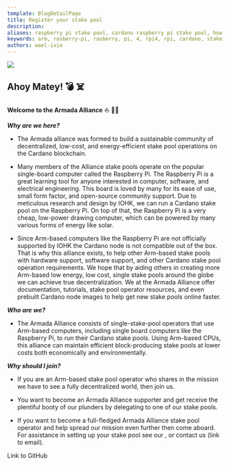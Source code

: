 ```yaml
---
template: BlogDetailPage
title: Register your stake pool
description: 
aliases: raspberry pi stake pool, cardano raspberry pi stake pool, how to make a cardano stake pool using a raspberry pi, armada alliance, armada
keywords: arm, rasberry-pi, rasberry, pi, 4, rpi4, rpi, cardano, stake, pool, alliance, eco, friendly, low, cost
authors: wael-ivie
---
```

![](https://github.com/armada-alliance/Logo/blob/main/banner-armada%20copy.png?raw=true)

## **Ahoy Matey!** 💣 ☠️

**Welcome to the Armada Alliance** ⛵ 🏴‍☠️


***Why are we here?***
- The Armada alliance was formed to build a sustainable community of decentralized, low-cost, and energy-efficient stake pool operations on the Cardano blockchain. 

- Many members of the Alliance stake pools operate on the popular single-board computer called the Raspberry Pi. The Raspberry Pi is a great learning tool for anyone interested in computer, software, and electrical engineering. This board is loved by many for its ease of use, small form factor, and open-source community support. Due to meticulous research and design by IOHK, we can run a Cardano stake pool on the Raspberry Pi. On top of that, the Raspberry Pi is a very cheap, low-power drawing computer, which can be powered by many various forms of energy like solar. <Link url="https://adamantium.online"/>

- Since Arm-based computers like the Raspberry Pi are not officially supported by IOHK the Cardano node is not compatible out of the box. That is why this alliance exists, to help other Arm-based stake pools with hardware support, software support, and other Cardano stake pool operation requirements. We hope that by aiding others in creating more Arm-based low energy, low cost, single stake pools around the globe we can achieve true decentralization. We at the Armada Alliance offer documentation, tutorials, stake pool operator resources, and even prebuilt Cardano node images to help get new stake pools online faster. 


***Who are we?*** 

- The Armada Alliance consists of single-stake-pool operators that use Arm-based computers, including single board computers like the Raspberry Pi, to run their Cardano stake pools. Using Arm-based CPUs, this alliance can maintain efficient block-producing stake pools at lower costs both economically and environmentally. 


***Why should I join?***

- If you are an Arm-based stake pool operator who shares in the mission we have to see a fully decentralized world, then join us.

- You want to become an Armada Alliance supporter and get receive the plentiful booty of our plunders by delegating to one of our stake pools. 

- If you want to become a full-fledged Armada Alliance stake pool operator and help spread our mission even further then come aboard. For assistance in setting up your stake pool see our <Docs url="https://docs.armada-alliance.com/learn/"/>, or contact us (link to email).

Link to GitHub
